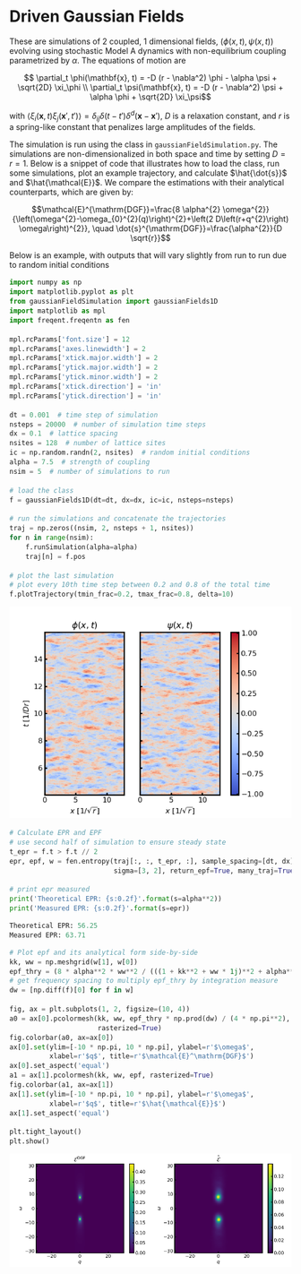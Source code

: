 # Driven Gaussian Fields

These are simulations of 2 coupled, 1 dimensional fields, $`(\phi(x, t), \psi(x, t))`$ evolving using stochastic Model A dynamics with non-equilibrium coupling parametrized by $`\alpha`$. The equations of motion are

```math
    \partial_t \phi(\mathbf{x}, t) = -D (r - \nabla^2) \phi - \alpha \psi + \sqrt{2D} \xi_\phi \\
    \partial_t \psi(\mathbf{x}, t) = -D (r - \nabla^2) \psi + \alpha \phi + \sqrt{2D} \xi_\psi
```
with $`\langle \xi_i(\mathbf{x}, t) \xi_j(\mathbf{x}', t') \rangle = \delta_{ij} \delta(t-t') \delta^d(\mathbf{x}-\mathbf{x}')`$, $`D`$ is a relaxation constant, and $`r`$ is a spring-like constant that penalizes large amplitudes of the fields.

The simulation is run using the class in `gaussianFieldSimulation.py`. The simulations are non-dimensionalized in both space and time by setting $`D = r = 1`$. Below is a snippet of code that illustrates how to load the class, run some simulations, plot an example trajectory, and calculate $`\hat{\dot{s}}`$ and $`\hat{\mathcal{E}}`$. We compare the estimations with their analytical counterparts, which are given by:

```math
\mathcal{E}^{\mathrm{DGF}}=\frac{8 \alpha^{2} \omega^{2}}{\left(\omega^{2}-\omega_{0}^{2}(q)\right)^{2}+\left(2 D\left(r+q^{2}\right) \omega\right)^{2}}, \quad \dot{s}^{\mathrm{DGF}}=\frac{\alpha^{2}}{D \sqrt{r}}
```

Below is an example, with outputs that will vary slightly from run to run due to random initial conditions

```python
import numpy as np
import matplotlib.pyplot as plt
from gaussianFieldSimulation import gaussianFields1D
import matplotlib as mpl
import freqent.freqentn as fen

mpl.rcParams['font.size'] = 12
mpl.rcParams['axes.linewidth'] = 2
mpl.rcParams['xtick.major.width'] = 2
mpl.rcParams['ytick.major.width'] = 2
mpl.rcParams['ytick.minor.width'] = 2
mpl.rcParams['xtick.direction'] = 'in'
mpl.rcParams['ytick.direction'] = 'in'

dt = 0.001  # time step of simulation
nsteps = 20000  # number of simulation time steps
dx = 0.1  # lattice spacing
nsites = 128  # number of lattice sites
ic = np.random.randn(2, nsites)  # random initial conditions
alpha = 7.5  # strength of coupling
nsim = 5  # number of simulations to run

# load the class
f = gaussianFields1D(dt=dt, dx=dx, ic=ic, nsteps=nsteps)

# run the simulations and concatenate the trajectories
traj = np.zeros((nsim, 2, nsteps + 1, nsites))
for n in range(nsim):
    f.runSimulation(alpha=alpha)
    traj[n] = f.pos

# plot the last simulation
# plot every 10th time step between 0.2 and 0.8 of the total time
f.plotTrajectory(tmin_frac=0.2, tmax_frac=0.8, delta=10)
```

![trajectory](/freqent/tests/gaussfield/readme_example_traj.png)

```python
# Calculate EPR and EPF
# use second half of simulation to ensure steady state
t_epr = f.t > f.t // 2
epr, epf, w = fen.entropy(traj[:, :, t_epr, :], sample_spacing=[dt, dx],
                          sigma=[3, 2], return_epf=True, many_traj=True)

# print epr measured
print('Theoretical EPR: {s:0.2f}'.format(s=alpha**2))
print('Measured EPR: {s:0.2f}'.format(s=epr))
```

```python
Theoretical EPR: 56.25
Measured EPR: 63.71
```

```python
# Plot epf and its analytical form side-by-side
kk, ww = np.meshgrid(w[1], w[0])
epf_thry = (8 * alpha**2 * ww**2 / (((1 + kk**2 + ww * 1j)**2 + alpha**2) * ((1 + kk**2 - ww * 1j)**2 + alpha**2))).real
# get frequency spacing to multiply epf_thry by integration measure
dw = [np.diff(f)[0] for f in w]

fig, ax = plt.subplots(1, 2, figsize=(10, 4))
a0 = ax[0].pcolormesh(kk, ww, epf_thry * np.prod(dw) / (4 * np.pi**2),
                      rasterized=True)
fig.colorbar(a0, ax=ax[0])
ax[0].set(ylim=[-10 * np.pi, 10 * np.pi], ylabel=r'$\omega$',
          xlabel=r'$q$', title=r'$\mathcal{E}^\mathrm{DGF}$')
ax[0].set_aspect('equal')
a1 = ax[1].pcolormesh(kk, ww, epf, rasterized=True)
fig.colorbar(a1, ax=ax[1])
ax[1].set(ylim=[-10 * np.pi, 10 * np.pi], ylabel=r'$\omega$',
          xlabel=r'$q$', title=r'$\hat{\mathcal{E}}$')
ax[1].set_aspect('equal')

plt.tight_layout()
plt.show()

```
![epf](/freqent/tests/gaussfield/readme_example_epf.png)
